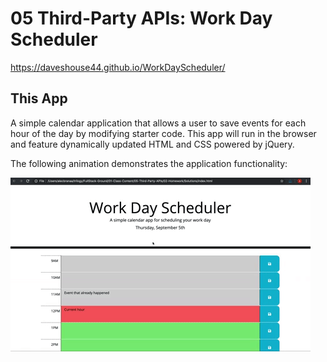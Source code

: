 # 05 Third-Party APIs: Work Day Scheduler

https://daveshouse44.github.io/WorkDayScheduler/

## This App

A simple calendar application that allows a user to save events for each hour of the day by modifying starter code. This app will run in the browser and feature dynamically updated HTML and CSS powered by jQuery.

The following animation demonstrates the application functionality:

![A user clicks on slots on the color-coded calendar and edits the events.](Assets\05-third-party-apis-homework-demo.gif)

